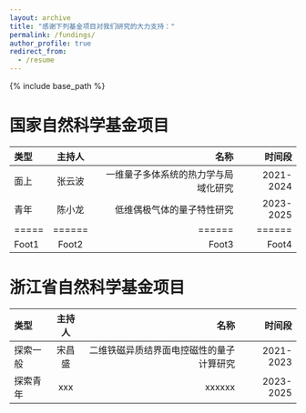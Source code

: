```yaml
---
layout: archive
title: "感谢下列基金项目对我们研究的大力支持："
permalink: /fundings/
author_profile: true
redirect_from:
  - /resume
---
```


{% include base_path %}

国家自然科学基金项目
======

| 类型 | 主持人 | 名称 | 时间段 | 
|:--------|:-------:|--------:|--------:|
| 面上 | 张云波 | 一维量子多体系统的热力学与局域化研究  | 2021-2024 |
| 青年 | 陈小龙 |    低维偶极气体的量子特性研究       | 2023-2025  |
|=====|======|======|======|
| Foot1   | Foot2   | Foot3   | Foot4   |



浙江省自然科学基金项目
======

| 类型 | 主持人 | 名称 | 时间段 | 
|:--------|:-------:|--------:|--------:|
| 探索一般 | 宋昌盛 | 二维铁磁异质结界面电控磁性的量子计算研究  | 2021-2023 |
| 探索青年 | xxx |    xxxxxx       | 2023-2025  |
